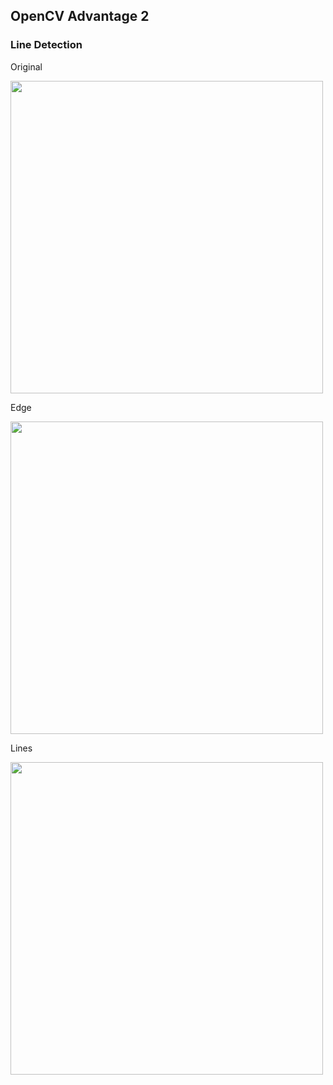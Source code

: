## OpenCV Advantage 2

### Line Detection

Original

<img width=500 src="https://user-images.githubusercontent.com/44635266/63211497-f08feb00-c132-11e9-8c43-42ee90afd1c8.png">

Edge

<img width=500 src="https://user-images.githubusercontent.com/44635266/63211498-f08feb00-c132-11e9-9856-f93492f4686f.png">

Lines

<img width=500 src="https://user-images.githubusercontent.com/44635266/63211499-f08feb00-c132-11e9-82b9-1ba5af69503c.png">
